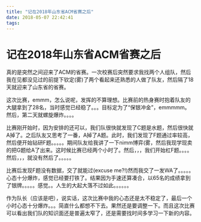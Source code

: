 ```yaml
---
title: "记在2018年山东省ACM省赛之后"
date: 2018-05-07 22:42:41
tags: 
---
```


# 记在2018年山东省ACM省赛之后

<!--more-->

真的是突然之间迎来了ACM的省赛。一次校赛后突然要求我找两个人组队，然后我在见都没见过的前提下钦定(雾)了两个看起来还熟悉的人做了队友，然后隔了18天就迎来了山东省的省赛。

这次比赛，emmm，怎么说呢，发挥的不算理想。比赛前的热身赛时抱着队友的大腿拿到了28名，当时感觉已经稳了。。。目标定为了“保银冲金”，emmmmm。然后，第二天就螺旋爆炸。。。。

比赛刚开始时，因为安排的还可以，我们队很快就发现了C题是水题，然后很快就A掉了。之后队友又思考了一番，A掉了A题。此时，我们发现了F题通过率较高，然后便开始钻研F题。。。。。期间队友给我讲了一下nimm博弈(雾，然后我现学现卖的把G题给A了出来。这时候比赛已经两个小时了。然后，，，我们开始杠F题。。。。然后，，，就没有然后了。。。。。

比赛后发现F题没有数据，交了就能过(excuse me?!)然而我交了一发WA了。。。。。心态十分爆炸，感觉已经要打铁了。结果因为手速还算凑合，以65名的成绩拿到了银牌。。。。。感觉。。人生的大起大落不过如此。。。。。。

作为队长（应该是吧），说实话，这次比赛中我的心态还是太不稳定了，最后一个小时心态十分爆炸。。。简直什么都想不下去。果然还是要调整一下。而且这次比赛可以看出我们队的知识面还是普遍太窄了，还是需要找时间多学习一下新的内容。